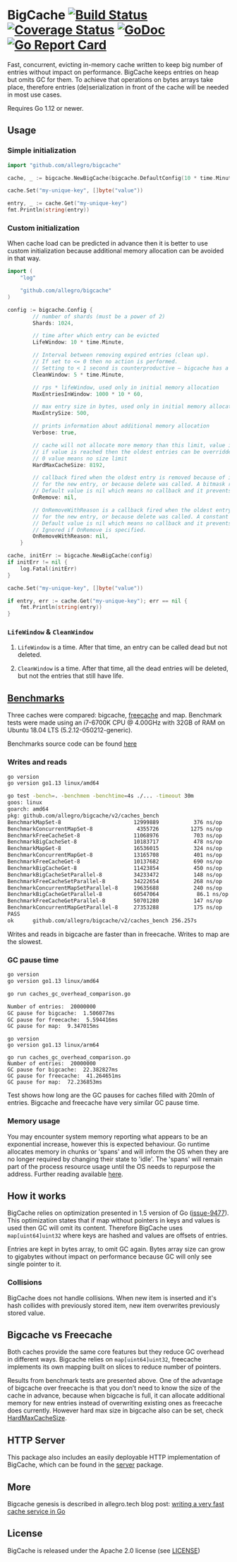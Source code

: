 # BigCache [![Build Status](https://github.com/allegro/bigcache/workflows/build.yml/badge.svg)](https:/github.com.org/allegro/bigcache/workflows/build.yml)&nbsp;[![Coverage Status](https://coveralls.io/repos/github/allegro/bigcache/badge.svg?branch=master)](https://coveralls.io/github/allegro/bigcache?branch=master)&nbsp;[![GoDoc](https://godoc.org/github.com/allegro/bigcache?status.svg)](https://godoc.org/github.com/allegro/bigcache)&nbsp;[![Go Report Card](https://goreportcard.com/badge/github.com/allegro/bigcache)](https://goreportcard.com/report/github.com/allegro/bigcache)

Fast, concurrent, evicting in-memory cache written to keep big number of entries without impact on performance.
BigCache keeps entries on heap but omits GC for them. To achieve that operations on bytes arrays take place,
therefore entries (de)serialization in front of the cache will be needed in most use cases.

Requires Go 1.12 or newer.

## Usage

### Simple initialization

```go
import "github.com/allegro/bigcache"

cache, _ := bigcache.NewBigCache(bigcache.DefaultConfig(10 * time.Minute))

cache.Set("my-unique-key", []byte("value"))

entry, _ := cache.Get("my-unique-key")
fmt.Println(string(entry))
```

### Custom initialization

When cache load can be predicted in advance then it is better to use custom initialization because additional memory
allocation can be avoided in that way.

```go
import (
	"log"

	"github.com/allegro/bigcache"
)

config := bigcache.Config {
		// number of shards (must be a power of 2)
		Shards: 1024,

		// time after which entry can be evicted
		LifeWindow: 10 * time.Minute,

		// Interval between removing expired entries (clean up).
		// If set to <= 0 then no action is performed.
		// Setting to < 1 second is counterproductive — bigcache has a one second resolution.
		CleanWindow: 5 * time.Minute,

		// rps * lifeWindow, used only in initial memory allocation
		MaxEntriesInWindow: 1000 * 10 * 60,

		// max entry size in bytes, used only in initial memory allocation
		MaxEntrySize: 500,

		// prints information about additional memory allocation
		Verbose: true,

		// cache will not allocate more memory than this limit, value in MB
		// if value is reached then the oldest entries can be overridden for the new ones
		// 0 value means no size limit
		HardMaxCacheSize: 8192,

		// callback fired when the oldest entry is removed because of its expiration time or no space left
		// for the new entry, or because delete was called. A bitmask representing the reason will be returned.
		// Default value is nil which means no callback and it prevents from unwrapping the oldest entry.
		OnRemove: nil,

		// OnRemoveWithReason is a callback fired when the oldest entry is removed because of its expiration time or no space left
		// for the new entry, or because delete was called. A constant representing the reason will be passed through.
		// Default value is nil which means no callback and it prevents from unwrapping the oldest entry.
		// Ignored if OnRemove is specified.
		OnRemoveWithReason: nil,
	}

cache, initErr := bigcache.NewBigCache(config)
if initErr != nil {
	log.Fatal(initErr)
}

cache.Set("my-unique-key", []byte("value"))

if entry, err := cache.Get("my-unique-key"); err == nil {
	fmt.Println(string(entry))
}
```

### `LifeWindow` & `CleanWindow`

1. `LifeWindow` is a time. After that time, an entry can be called dead but not deleted.

2. `CleanWindow` is a time. After that time, all the dead entries will be deleted, but not the entries that still have life.

## [Benchmarks](https://github.com/allegro/bigcache-bench)

Three caches were compared: bigcache, [freecache](https://github.com/coocood/freecache) and map.
Benchmark tests were made using an
i7-6700K CPU @ 4.00GHz with 32GB of RAM on Ubuntu 18.04 LTS (5.2.12-050212-generic).

Benchmarks source code can be found [here](https://github.com/allegro/bigcache-bench)

### Writes and reads

```bash
go version
go version go1.13 linux/amd64

go test -bench=. -benchmem -benchtime=4s ./... -timeout 30m
goos: linux
goarch: amd64
pkg: github.com/allegro/bigcache/v2/caches_bench
BenchmarkMapSet-8                     	12999889	       376 ns/op	     199 B/op	       3 allocs/op
BenchmarkConcurrentMapSet-8           	 4355726	      1275 ns/op	     337 B/op	       8 allocs/op
BenchmarkFreeCacheSet-8               	11068976	       703 ns/op	     328 B/op	       2 allocs/op
BenchmarkBigCacheSet-8                	10183717	       478 ns/op	     304 B/op	       2 allocs/op
BenchmarkMapGet-8                     	16536015	       324 ns/op	      23 B/op	       1 allocs/op
BenchmarkConcurrentMapGet-8           	13165708	       401 ns/op	      24 B/op	       2 allocs/op
BenchmarkFreeCacheGet-8               	10137682	       690 ns/op	     136 B/op	       2 allocs/op
BenchmarkBigCacheGet-8                	11423854	       450 ns/op	     152 B/op	       4 allocs/op
BenchmarkBigCacheSetParallel-8        	34233472	       148 ns/op	     317 B/op	       3 allocs/op
BenchmarkFreeCacheSetParallel-8       	34222654	       268 ns/op	     350 B/op	       3 allocs/op
BenchmarkConcurrentMapSetParallel-8   	19635688	       240 ns/op	     200 B/op	       6 allocs/op
BenchmarkBigCacheGetParallel-8        	60547064	        86.1 ns/op	     152 B/op	       4 allocs/op
BenchmarkFreeCacheGetParallel-8       	50701280	       147 ns/op	     136 B/op	       3 allocs/op
BenchmarkConcurrentMapGetParallel-8   	27353288	       175 ns/op	      24 B/op	       2 allocs/op
PASS
ok  	github.com/allegro/bigcache/v2/caches_bench	256.257s
```

Writes and reads in bigcache are faster than in freecache.
Writes to map are the slowest.

### GC pause time

```bash
go version
go version go1.13 linux/amd64

go run caches_gc_overhead_comparison.go

Number of entries:  20000000
GC pause for bigcache:  1.506077ms
GC pause for freecache:  5.594416ms
GC pause for map:  9.347015ms
```

```
go version
go version go1.13 linux/arm64

go run caches_gc_overhead_comparison.go
Number of entries:  20000000
GC pause for bigcache:  22.382827ms
GC pause for freecache:  41.264651ms
GC pause for map:  72.236853ms
```

Test shows how long are the GC pauses for caches filled with 20mln of entries.
Bigcache and freecache have very similar GC pause time.

### Memory usage

You may encounter system memory reporting what appears to be an exponential increase, however this is expected behaviour. Go runtime allocates memory in chunks or 'spans' and will inform the OS when they are no longer required by changing their state to 'idle'. The 'spans' will remain part of the process resource usage until the OS needs to repurpose the address. Further reading available [here](https://utcc.utoronto.ca/~cks/space/blog/programming/GoNoMemoryFreeing).

## How it works

BigCache relies on optimization presented in 1.5 version of Go ([issue-9477](https://github.com/golang/go/issues/9477)).
This optimization states that if map without pointers in keys and values is used then GC will omit its content.
Therefore BigCache uses `map[uint64]uint32` where keys are hashed and values are offsets of entries.

Entries are kept in bytes array, to omit GC again.
Bytes array size can grow to gigabytes without impact on performance
because GC will only see single pointer to it.

### Collisions

BigCache does not handle collisions. When new item is inserted and it's hash collides with previously stored item, new item overwrites previously stored value.

## Bigcache vs Freecache

Both caches provide the same core features but they reduce GC overhead in different ways.
Bigcache relies on `map[uint64]uint32`, freecache implements its own mapping built on
slices to reduce number of pointers.

Results from benchmark tests are presented above.
One of the advantage of bigcache over freecache is that you don’t need to know
the size of the cache in advance, because when bigcache is full,
it can allocate additional memory for new entries instead of
overwriting existing ones as freecache does currently.
However hard max size in bigcache also can be set, check [HardMaxCacheSize](https://godoc.org/github.com/allegro/bigcache#Config).

## HTTP Server

This package also includes an easily deployable HTTP implementation of BigCache, which can be found in the [server](/server) package.

## More

Bigcache genesis is described in allegro.tech blog post: [writing a very fast cache service in Go](http://allegro.tech/2016/03/writing-fast-cache-service-in-go.html)

## License

BigCache is released under the Apache 2.0 license (see [LICENSE](LICENSE))
